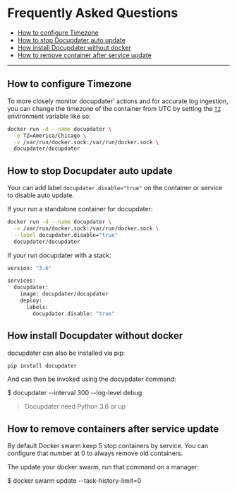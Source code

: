 # Frequently Asked Questions

* [How to configure Timezone](#how-to-configure-timezone)
* [How to stop Docupdater auto update](#how-to-stop-docupdater-auto-update)
* [How install Docupdater without docker](#how-install-docupdater-without-docker)
* [How to remove container after service update](#how-to-remove-container-after-service-update)

***

## How to configure Timezone

To more closely monitor docupdater' actions and for accurate log ingestion, you can change the timezone of the container from UTC by setting the [`TZ`](http://www.gnu.org/software/libc/manual/html_node/TZ-Variable.html) environment variable like so:

```bash
docker run -d --name docupdater \
  -e TZ=America/Chicago \
  -v /var/run/docker.sock:/var/run/docker.sock \
  docupdater/docupdater
```

## How to stop Docupdater auto update

Your can add label `docupdater.disable="true"` on the container or service to disable auto update.

If your run a standalone container for docupdater:

```bash
docker run -d --name docupdater \
  -v /var/run/docker.sock:/var/run/docker.sock \
  --label docupdater.disable="true"
  docupdater/docupdater
```

If your run docupdater with a stack:

```bash
version: "3.6"

services:
  docupdater:
    image: docupdater/docupdater
    deploy:
      labels:
        docupdater.disable: "true"
```

## How install Docupdater without docker

docupdater can also be installed via pip:

```bash
pip install docupdater
```

And can then be invoked using the docupdater command:

$ docupdater --interval 300 --log-level debug

> Docupdater need Python 3.6 or up

## How to remove containers after service update

By default Docker swarm keep 5 stop containers by service. You can configure that number at 0 to always remove old containers.

The update your docker swarm, run that command on a manager:

$ docker swarm update --task-history-limit=0
